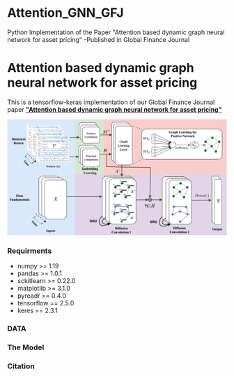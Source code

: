 # Attention_GNN_GFJ
 Python Implementation of the Paper "Attention based dynamic graph neural network for asset pricing" -Published in Global Finance Journal




# Attention based dynamic graph neural network for asset pricing
This is a tensorflow-keras implementation of our Global Finance Journal paper [**"Attention based dynamic graph neural network for asset pricing"**](https://doi.org/10.1016/j.gfj.2023.100900)

 ![GitHub Dark](Figures/Attention_diffusion.png)


### **Requirments** 
- numpy >= 1.19
- pandas >= 1.0.1
- sckitlearn >= 0.22.0
- matplotlib >= 3.1.0
- pyreadr >= 0.4.0
- tensorflow == 2.5.0
- keres == 2.3.1




### **DATA** 




### The Model





### Citation

  
